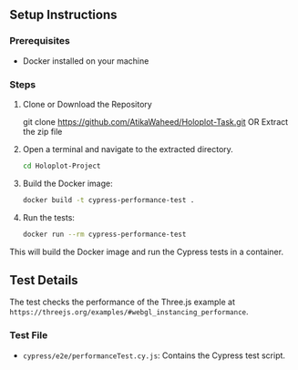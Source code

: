 ## Setup Instructions

### Prerequisites

- Docker installed on your machine

### Steps

1. Clone or Download the Repository

    git clone https://github.com/AtikaWaheed/Holoplot-Task.git
    OR
    Extract the zip file

2. Open a terminal and navigate to the extracted directory.

    ```sh
    cd Holoplot-Project
    ```

3. Build the Docker image:

    ```sh
    docker build -t cypress-performance-test .
    ```

4. Run the tests:

    ```sh
    docker run --rm cypress-performance-test
    ```

This will build the Docker image and run the Cypress tests in a container.

## Test Details

The test checks the performance of the Three.js example at `https://threejs.org/examples/#webgl_instancing_performance`.

### Test File

- `cypress/e2e/performanceTest.cy.js`: Contains the Cypress test script.
